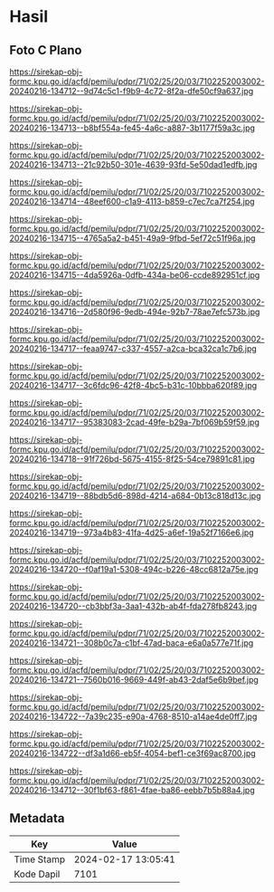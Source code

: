 # Hasil

## Foto C Plano

https://sirekap-obj-formc.kpu.go.id/acfd/pemilu/pdpr/71/02/25/20/03/7102252003002-20240216-134712--9d74c5c1-f9b9-4c72-8f2a-dfe50cf9a637.jpg

https://sirekap-obj-formc.kpu.go.id/acfd/pemilu/pdpr/71/02/25/20/03/7102252003002-20240216-134713--b8bf554a-fe45-4a6c-a887-3b1177f59a3c.jpg

https://sirekap-obj-formc.kpu.go.id/acfd/pemilu/pdpr/71/02/25/20/03/7102252003002-20240216-134713--21c92b50-301e-4639-93fd-5e50dad1edfb.jpg

https://sirekap-obj-formc.kpu.go.id/acfd/pemilu/pdpr/71/02/25/20/03/7102252003002-20240216-134714--48eef600-c1a9-4113-b859-c7ec7ca7f254.jpg

https://sirekap-obj-formc.kpu.go.id/acfd/pemilu/pdpr/71/02/25/20/03/7102252003002-20240216-134715--4765a5a2-b451-49a9-9fbd-5ef72c51f96a.jpg

https://sirekap-obj-formc.kpu.go.id/acfd/pemilu/pdpr/71/02/25/20/03/7102252003002-20240216-134715--4da5926a-0dfb-434a-be06-ccde892951cf.jpg

https://sirekap-obj-formc.kpu.go.id/acfd/pemilu/pdpr/71/02/25/20/03/7102252003002-20240216-134716--2d580f96-9edb-494e-92b7-78ae7efc573b.jpg

https://sirekap-obj-formc.kpu.go.id/acfd/pemilu/pdpr/71/02/25/20/03/7102252003002-20240216-134717--feaa9747-c337-4557-a2ca-bca32ca1c7b6.jpg

https://sirekap-obj-formc.kpu.go.id/acfd/pemilu/pdpr/71/02/25/20/03/7102252003002-20240216-134717--3c6fdc96-42f8-4bc5-b31c-10bbba620f89.jpg

https://sirekap-obj-formc.kpu.go.id/acfd/pemilu/pdpr/71/02/25/20/03/7102252003002-20240216-134717--95383083-2cad-49fe-b29a-7bf069b59f59.jpg

https://sirekap-obj-formc.kpu.go.id/acfd/pemilu/pdpr/71/02/25/20/03/7102252003002-20240216-134718--91f726bd-5675-4155-8f25-54ce79891c81.jpg

https://sirekap-obj-formc.kpu.go.id/acfd/pemilu/pdpr/71/02/25/20/03/7102252003002-20240216-134719--88bdb5d6-898d-4214-a684-0b13c818d13c.jpg

https://sirekap-obj-formc.kpu.go.id/acfd/pemilu/pdpr/71/02/25/20/03/7102252003002-20240216-134719--973a4b83-41fa-4d25-a6ef-19a52f7166e6.jpg

https://sirekap-obj-formc.kpu.go.id/acfd/pemilu/pdpr/71/02/25/20/03/7102252003002-20240216-134720--f0af19a1-5308-494c-b226-48cc6812a75e.jpg

https://sirekap-obj-formc.kpu.go.id/acfd/pemilu/pdpr/71/02/25/20/03/7102252003002-20240216-134720--cb3bbf3a-3aa1-432b-ab4f-fda278fb8243.jpg

https://sirekap-obj-formc.kpu.go.id/acfd/pemilu/pdpr/71/02/25/20/03/7102252003002-20240216-134721--308b0c7a-c1bf-47ad-baca-e6a0a577e71f.jpg

https://sirekap-obj-formc.kpu.go.id/acfd/pemilu/pdpr/71/02/25/20/03/7102252003002-20240216-134721--7560b016-9669-449f-ab43-2daf5e6b9bef.jpg

https://sirekap-obj-formc.kpu.go.id/acfd/pemilu/pdpr/71/02/25/20/03/7102252003002-20240216-134722--7a39c235-e90a-4768-8510-a14ae4de0ff7.jpg

https://sirekap-obj-formc.kpu.go.id/acfd/pemilu/pdpr/71/02/25/20/03/7102252003002-20240216-134722--df3a1d66-eb5f-4054-bef1-ce3f69ac8700.jpg

https://sirekap-obj-formc.kpu.go.id/acfd/pemilu/pdpr/71/02/25/20/03/7102252003002-20240216-134712--30f1bf63-f861-4fae-ba86-eebb7b5b88a4.jpg


## Metadata

| Key        | Value               |
| ---------- | ------------------- |
| Time Stamp | 2024-02-17 13:05:41 |
| Kode Dapil | 7101                |




